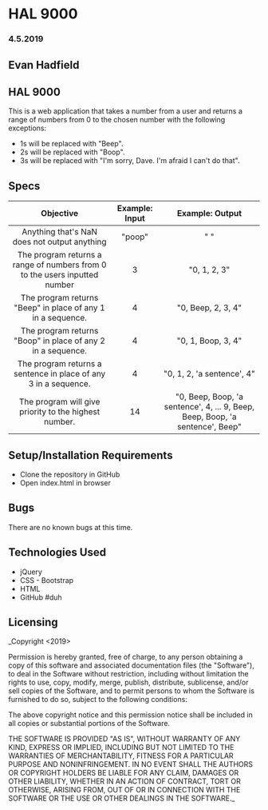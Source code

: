 # HAL 9000
### 4.5.2019

## Evan Hadfield


## HAL 9000

This is a web application that takes a number from a user and returns a range of numbers from 0 to the chosen number with the following exceptions:

* 1s will be replaced with "Beep".
* 2s will be replaced with "Boop".
* 3s will be replaced with "I'm sorry, Dave. I'm afraid I can't do that".


## Specs

| Objective | Example: Input | Example: Output |
|:-------------:|:-------------:|:-------------:|
| Anything that's NaN does not output anything | "poop" | " " |
| The program returns a range of numbers from 0 to the users inputted number |  3 |  "0, 1, 2, 3"|
| The program returns "Beep" in place of any 1 in a sequence. |  4 |  "0, Beep, 2, 3, 4"|
| The program returns "Boop" in place of any 2 in a sequence. | 4 | "0, 1, Boop, 3, 4" |
| The program returns a sentence in place of any 3 in a sequence. | 4 | "0, 1, 2, 'a sentence', 4" |
| The program will give priority to the highest number. | 14 | "0, Beep, Boop, 'a sentence', 4, ... 9, Beep, Beep, Boop, 'a sentence', Beep" |


## Setup/Installation Requirements

  * Clone the repository in GitHub
  * Open index.html in browser


## Bugs
There are no known bugs at this time.


## Technologies Used

  * jQuery
  * CSS - Bootstrap
  * HTML
  * GitHub #duh


## Licensing
_Copyright <2019> <Evan Hadfield>

Permission is hereby granted, free of charge, to any person obtaining a copy of this software and associated documentation files (the "Software"), to deal in the Software without restriction, including without limitation the rights to use, copy, modify, merge, publish, distribute, sublicense, and/or sell copies of the Software, and to permit persons to whom the Software is furnished to do so, subject to the following conditions:

The above copyright notice and this permission notice shall be included in all copies or substantial portions of the Software.

THE SOFTWARE IS PROVIDED "AS IS", WITHOUT WARRANTY OF ANY KIND, EXPRESS OR IMPLIED, INCLUDING BUT NOT LIMITED TO THE WARRANTIES OF MERCHANTABILITY, FITNESS FOR A PARTICULAR PURPOSE AND NONINFRINGEMENT. IN NO EVENT SHALL THE AUTHORS OR COPYRIGHT HOLDERS BE LIABLE FOR ANY CLAIM, DAMAGES OR OTHER LIABILITY, WHETHER IN AN ACTION OF CONTRACT, TORT OR OTHERWISE, ARISING FROM, OUT OF OR IN CONNECTION WITH THE SOFTWARE OR THE USE OR OTHER DEALINGS IN THE SOFTWARE._

